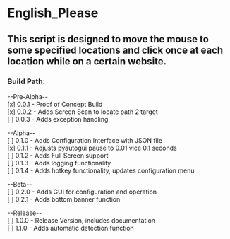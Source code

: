 # English_Please  

## This script is designed to move the mouse to some specified locations and click once at each location while on a certain website.  

### Build Path:  
  
--Pre-Alpha--  
[x] 0.0.1 - Proof of Concept Build  
[x] 0.0.2 - Adds Screen Scan to locate path 2 target  
[ ] 0.0.3 - Adds exception handling  
  
--Alpha--  
[ ] 0.1.0 - Adds Configuration Interface with JSON file  
[x] 0.1.1 - Adjusts pyautogui pause to 0.01 vice 0.1 seconds  
[ ] 0.1.2 - Adds Full Screen support  
[ ] 0.1.3 - Adds logging functionality  
[ ] 0.1.4 - Adds hotkey functionality, updates configuration menu  
  
--Beta--  
[ ] 0.2.0 - Adds GUI for configuration and operation  
[ ] 0.2.1 - Adds bottom banner function  
  
--Release--  
[ ] 1.0.0 - Release Version, includes documentation  
[ ] 1.1.0 - Adds automatic detection function  
